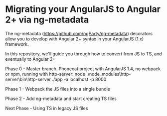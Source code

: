 # Migrating your AngularJS to Angular 2+ via ng-metadata

The ng-metadata (https://github.com/ngParty/ng-metadata) decorators allow you to develop with Angular 2+ syntax 
in your AngularJS (1.x) framework.

In this repository, we'll guide you through how to convert from JS to TS, and eventually to Angular 2+



Phase 0 - Master branch. 
Phonecat project with AngularJS 1.4, no webpack or npm, running with http-server:
node .\node_modules\http-server\bin\http-server ./app -a localhost -p 8000

Phase 1 - Webpack the JS files into a single bundle

Phase 2 - Add ng-metadata and start creating TS files

Next Phase - Using TS in legacy JS files